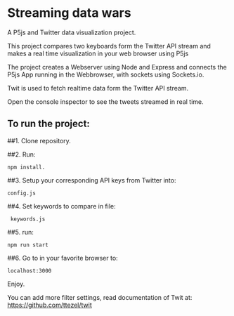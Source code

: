 # Streaming data wars

A P5js and Twitter data visualization project.

This project compares two keyboards form the Twitter API stream and makes a real time visualization in your web browser using P5js

The project creates a Webserver using Node and Express and connects the P5js App running in the Webbrowser, with sockets using Sockets.io.

Twit is used to fetch realtime data form the Twitter API stream.

Open the console inspector to see the tweets streamed in real time.

## To run the project:

##1. Clone repository.

##2. Run:

```
npm install.
```

##3. Setup your corresponding API keys from Twitter into:

```
config.js
```

##4. Set keywords to compare in file:

```
 keywords.js
```

##5. run:

```
npm run start
```

##6. Go to in your favorite browser to:

```
localhost:3000
```

Enjoy.

You can add more filter settings, read documentation of Twit at:
https://github.com/ttezel/twit
